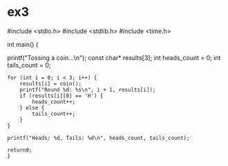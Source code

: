 # ex3
#include <stdio.h>
#include <stdlib.h>
#include <time.h>

int main() {

printf("Tossing a coin...\n");
    const char* results[3];
    int heads_count = 0;
    int tails_count = 0;

    for (int i = 0; i < 3; i++) {
        results[i] = coin();
        printf("Round %d: %s\n", i + 1, results[i]);
        if (results[i][0] == 'H') {
            heads_count++;
        } else {
            tails_count++;
        }
    }

    printf("Heads: %d, Tails: %d\n", heads_count, tails_count);

    return0;
    }
